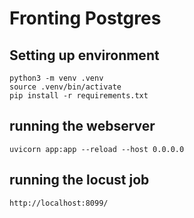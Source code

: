 # Fronting Postgres


## Setting up environment

```
python3 -m venv .venv
source .venv/bin/activate
pip install -r requirements.txt
```

## running the webserver

```
uvicorn app:app --reload --host 0.0.0.0
```

## running the locust job

```
http://localhost:8099/
```
